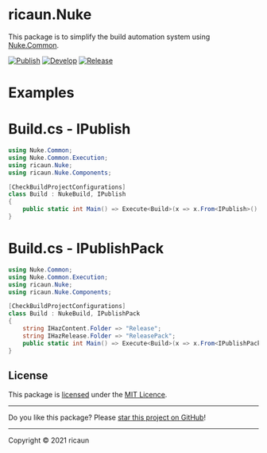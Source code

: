 # ricaun.Nuke

This package is to simplify the build automation system using [Nuke.Common](https://www.nuget.org/packages/Nuke.Common/).

[![Publish](https://github.com/ricaun-io/ricaun.Nuke/actions/workflows/Publish.yml/badge.svg)](https://github.com/ricaun-io/ricaun.Nuke/actions)
[![Develop](https://github.com/ricaun-io/ricaun.Nuke/actions/workflows/Develop.yml/badge.svg)](https://github.com/ricaun-io/ricaun.Nuke/actions)
[![Release](https://img.shields.io/nuget/v/ricaun.Nuke?logo=nuget&label=release&color=blue)](https://www.nuget.org/packages/ricaun.Nuke)

# Examples

# Build.cs - IPublish

```C#
using Nuke.Common;
using Nuke.Common.Execution;
using ricaun.Nuke;
using ricaun.Nuke.Components;

[CheckBuildProjectConfigurations]
class Build : NukeBuild, IPublish
{
    public static int Main() => Execute<Build>(x => x.From<IPublish>().Build);
}
```

# Build.cs - IPublishPack

```C#
using Nuke.Common;
using Nuke.Common.Execution;
using ricaun.Nuke;
using ricaun.Nuke.Components;

[CheckBuildProjectConfigurations]
class Build : NukeBuild, IPublishPack
{
    string IHazContent.Folder => "Release";
    string IHazRelease.Folder => "ReleasePack";
    public static int Main() => Execute<Build>(x => x.From<IPublishPack>().Build);
}
```

## License

This package is [licensed](LICENSE) under the [MIT Licence](https://en.wikipedia.org/wiki/MIT_License).

---

Do you like this package? Please [star this project on GitHub](https://github.com/ricaun-io/ricaun.Nuke/stargazers)!

---

Copyright © 2021 ricaun